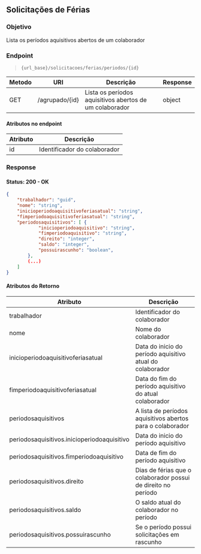 ## Solicitações de Férias

### Objetivo

Lista os períodos aquisitivos abertos de um colaborador 

### Endpoint

> `{url_base}/solicitacoes/ferias/periodos/{id}`

| Metodo  | URI               | Descrição                                                               | Response      |
|---------|-------------------|-------------------------------------------------------------------------|---------------|
| GET     | /agrupado/{id}    | Lista os períodos aquisitivos abertos de um colaborador                 | object        |


#### Atributos no endpoint

| Atributo                                           | Descrição                                                              |
|----------------------------------------------------|------------------------------------------------------------------------|
| id                                                 | Identificador do colaborador                                           |

### Response
#### Status: 200 - OK
```json
{
    "trabalhador": "guid",
    "nome": "string",
    "inicioperiodoaquisitivoferiasatual": "string",
    "fimperiodoaquisitivoferiasatual": "string",
    "periodosaquisitivos": [ {
            "inicioperiodoaquisitivo": "string",
            "fimperiodoaquisitivo": "string",
            "direito": "integer",
            "saldo": "integer",
            "possuirascunho": "boolean",
        },
        (...)
    ]
}

```



#### Atributos do Retorno
| Atributo                                           | Descrição                                                              |
|----------------------------------------------------|------------------------------------------------------------------------|
| trabalhador                                        | Identificador do colaborador                                           |
| nome                                               | Nome do colaborador                                                    |
| inicioperiodoaquisitivoferiasatual                 | Data do inicio do período aquisitivo atual do colaborador              |
| fimperiodoaquisitivoferiasatual                    | Data do fim do período aquisitivo do atual colaborador                 |
| periodosaquisitivos                                | A lista de períodos aquisitivos abertos para o colaborador             |
| periodosaquisitivos.inicioperiodoaquisitivo        | Data do inicio do período aquisitivo                                   |
| periodosaquisitivos.fimperiodoaquisitivo           | Data de fim do período aquisitivo                                      |
| periodosaquisitivos.direito                        | Dias de férias que o colaborador possui de direito no período          |     
| periodosaquisitivos.saldo                          | O saldo atual do colaborador no período                                |     
| periodosaquisitivos.possuirascunho                 | Se o período possui solicitações em rascunho                           |     

